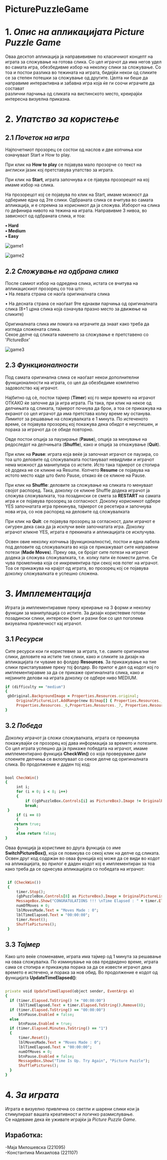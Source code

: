 # PicturePuzzleGame

# 1. ***Опис на апликацијата Picture Puzzle Game***
   
   Оваа десктоп апликација ја направививме по класичниот концепт на играта за сложување на готова слика. Со цел играчот да има негов удел во самата игра, обезбедивме избор на неколку слики за сложување. Со тоа и 
   постои разлика во тежината на играта, бидејќи некои од сликите се за степен потешки за сложување од другите. Целта ни беше да направиме интерактивна и забавна игра која ќе ги соочи играчите да состават 	 
   различни парчиња од сликата на вистинското место, креирајќи интересна визуелна приказна.

# 2. ***Упатство за користење*** <br/>
   ## 2.1 ***Почеток на игра***

   Најпочетниот прозорец се состои од наслов и две копчиња кои означуваат Start и How to play. </br>
   
   При клик на **How to play** се појавува мало прозорче со текст на англиски јазик кој претставува упатство за играта.<br/>
   
   При клик на **Start**, играта започнува и се пјавува прозорецот на кој имаме избор на слика.<br/>
   
   На прозорецот кој се појавува по клик на Start, имаме можност да одбериме една од 3те слики. Одбраната слика се вчитува во самата апликација, и е спремна за корисникот да ја сложува.
   Изборот на слика го дефинира нивото на тежина на играта. Направивме 3 нивоа, во зависност од одбраната слика, и тоа:
   
   **•	Hard <br/>
   •	Medium <br/>
   •	Easy**
   
![game1](https://github.com/miloshevskamaja/PicturePuzzleGame/assets/139159171/987a1fa7-1e70-4bb5-a45a-7b0d00849780)

![game2](https://github.com/miloshevskamaja/PicturePuzzleGame/assets/139159171/582679e2-a1fb-49ed-92d7-7c4fab8b65e1)



   ## 2.2 ***Сложување на одбрана слика***

   После самиот избор на одредена слика, истата се вчитува на апликацискиот прозорец со тоа што:<br/>
   •	На левата страна се наоѓа оригиналната слика </br>
   
   •	На десната страна се наоѓаат 9те еднакви парчиња од оригиналната слика (8+1 црна слика која означува празно место за движење на сликите)<br/>
   
   Оригиналната слика им помага на играчите да знаат како треба да изгледа сложената слика. <br/>
   Секое делче од сликата наменето за сложување е претставено со '_PictureBox_'

   ![game3](https://github.com/miloshevskamaja/PicturePuzzleGame/assets/139159171/953447cd-51e3-45dd-8c55-eeac37d331ca)


   ## 2.3 ***Функционалности***

   Под самата оригинална слика се наоѓаат некои дополнителни функционалности на играта, со цел да обезбедиме комплетно задоволство кај играчот.</br>
   
   Најбитно од сѐ, постои тајмер (**Timer**) кој го мери времето на играчот ОТКАКО ќе започне да ја игра играта. Па така, при клик на некое од делчињата од сликата, тајмерот почнува да брои, а тоа се                 прикажува на екранот со цел играчот да има претстава колку време му останува. Лимитот за решавање на сложувалката е 1 минута. По истеченото време, се појавува прозорец кој покажува дека обидот е неуспешен, и      порака за играчот да се обиде повторно.<br/>

   Овде постои опција за паузирање (**Pause**), опција за менување на редоследот на делчињата (**Shuffle**), како и опција за откажување (**Quit**). <br/>

   При клик на **Pause**: играта која веќе ја започнал играчот се паузира, со тоа што деловите од сложувалката постануваат невидливи и играчот нема можност да манипулира со истите. Исто така тајмерот се стопира      сѐ додека не се кликне  на Resume. Копчето **Resume** се појавува на истото место каде што било Pause, откако ќе се кликне на Pause.<br/>

   При клик  на **Shuffle**: деловите за сложување на сликата го менуваат својот распоред. Така, доколку се кликне Shuffle додека играчот ја сложува сложувалката, тоа позадински се смета за **RESTART** на самата     игра и се појавува прозорец за согласност. Доколку корисникот одбере YES започнатата игра прекинува, тајмерот се ресетира и започнува нова игра, со нов распоред на деловите од сложувалката

   При клик  на **Quit**: се појавува прозорец за согласност, дали играчот е сигурен дека сака да ја исклучи веќе започнатата игра. Доколку играчот кликне YES, играта е прекината и апликацијата се исклучува.

   Освен овие неколку копчиња (функционалности), постои и една лабела под деловите од сложувалката во која се прикажуваат сите направени потези  (**Made Moves**). Преку ова, се бројат сите потези на играчот          додека ја сложува сложувалката, т.е. колку пати ќе помести делче. Се чува промелнива која се инкрементира при секој нов потег на играчот. Тоа се прикажува на крајот од играта, во прозорец кој се појавува          доколку сложувалката е успешно сложена. 

 # 3. ***Имплементација***

   Играта ја имплементиравме преку креирање на 3 форми и неколку функции за манипулација со истите. За дизајн користевме готови позадински слики, интересен фонт и разни бои со цел поголема визуеална 
   привлечност кај играчот. 

   ## 3.1 ***Ресурси***

   Сите ресурси кои ги користевме за играта, т.е. самите оригинални слики, деловите на истите тие слики, како и сликите за дизајн на апликацијата ги чуваме во фолдер  **Resources**. За прикажување на тие слики 
   пристапувавме преку тој фолдер. Во прилог е дел од кодот кој го имплементиравме за да се прикаже оригиналната слика, како и нејзините делови на играта доколку се одбере ниво MEDIUM.

   ```ruby
   if (difficulty == "medium")
   {
   	gbOriginal.BackgroundImage = Properties.Resources.original;
    	OriginalPictureList.AddRange(new Bitmap[] { Properties.Resources._1, Properties.Resources._2, Properties.Resources._3, Properties.Resources._4, Properties.Resources._5, 				 
        Properties.Resources._6,Properties.Resources._7, Properties.Resources._8, Properties.Resources._9, Properties.Resources._null });
   }
   ```

   ## 3.2 ***Победа***

   Доколку играчот ја сложи сложувалката, играта се прекинува покажувајќи се прозорец кој дава информација за времето и потезите.
   Со цел играта успешно да ја прикаже победата на играчот, имаме имплементирано функција **CheckWin()** со која проверуваме дали споените делчиња се вклопуваат со секое делче од оригиналната слика. Во 
   продолжение е даден тој код:

   ```ruby

   bool CheckWin()
   {
    	int i;
    	for (i = 0; i < 8; i++)
    	{
            if ((gbPuzzleBox.Controls[i] as PictureBox).Image != OriginalPictureList[i])
	        break;
   	}
    	if (i == 8)
    	{
 	   return true;
    	}
    	else return false;
   }

   ```
   Оваа функција ја користиме во друга функција со име **SwitchPictureBox()**, која се повикува со секој клик на делче од сликата. Освен друг код содржан во оваа функција кој може да се види во кодот на 
   апликацијата, во прилог е даден кодот кој е имплементиран за тоа како треба да се однесува апликацијата со победата на играчот:

   ```ruby

    if (CheckWin())
    {
    	timer.Stop();
    	(gbPuzzleBox.Controls[8] as PictureBox).Image = OriginalPictureList[8];
    	MessageBox.Show("CONGRATULATIONS !!! \nTime Elapsed : " + timer.Elapsed.ToString().Remove(8) + "\nTotal Moves Made : " + numOfMoves, "Picture Puzzle Game");
    	numOfMoves = 0;
    	lblMovesMade.Text = "Moves Made : 0";
    	lblTimeElapsed.Text = "00:00:00";
    	timer.Reset();
    	ShufflePictures();
    }

   ```
   ## 3.3 ***Тајмер***

   Како што веќе споменавме, играта има тајмер од 1 минута за решавање на оваа сложувалка. По изминување на ова предвидено време, играта сама се стопира и прикажува порака за да се извести играчот дека времето е 
   истечено, и порака за  нов обид. Во продолжение е кодот од функцијата **UpdateTimeElapsed()**:
   

   ```ruby

   private void UpdateTimeElapsed(object sender, EventArgs e)
   {
     if (timer.Elapsed.ToString() != "00:00:00")
         lblTimeElapsed.Text = timer.Elapsed.ToString().Remove(8);
     if (timer.Elapsed.ToString() == "00:00:00")
         btnPause.Enabled = false;
     else
         btnPause.Enabled = true;
     if (timer.Elapsed.Minutes.ToString() == "1")
     {
         timer.Reset();
         lblMovesMade.Text = "Moves Made : 0";
         lblTimeElapsed.Text = "00:00:00";
         numOfMoves = 0;
         btnPause.Enabled = false;
         MessageBox.Show("Time Is Up. Try Again", "Picture Puzzle");
         ShufflePictures();
     }
   }
```

# 4. ***За играта*** 

  Играта е визуелно привлечна со светли и шарени слики кои ја стимулираат вашата креативност и логичко размислување.
  <br/>
  Се надеваме дека ќе уживате играјќи ја _Picture Puzzle Game_.

  ## Изработка: <br/>
  
  -Маја Милошевска (221095) <br/>
  -Константина Михаилова (221107)




